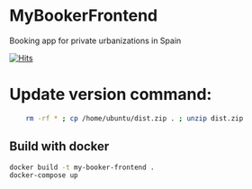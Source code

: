 # MyBookerFrontend
Booking app for private urbanizations in Spain

[![Hits](https://hits.seeyoufarm.com/api/count/incr/badge.svg?url=https%3A%2F%2Fgithub.com%2FRarceD%2FMyBookerFrontend%2F&count_bg=%2379C83D&title_bg=%23555555&icon=&icon_color=%23E7E7E7&title=Hits&edge_flat=false)](https://hits.seeyoufarm.com)

# Update version command:

```sh
    rm -rf * ; cp /home/ubuntu/dist.zip . ; unzip dist.zip
```

## Build with docker

```sh
docker build -t my-booker-frontend .
docker-compose up
```
